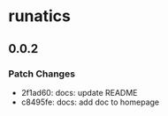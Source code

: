 # runatics

## 0.0.2

### Patch Changes

- 2f1ad60: docs: update README
- c8495fe: docs: add doc to homepage
